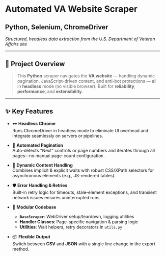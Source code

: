 # Automated VA Website Scraper

## Python, Selenium, ChromeDriver

*Structured, headless data extraction from the U.S. Department of Veteran Affairs site*

---

## 🚀 Project Overview

> This **Python** scraper navigates the **VA website** — handling dynamic pagination, JavaScript-driven content, and anti-bot protections — all in **headless** mode (no visible browser). Built for **reliability**, **performance**, and **extensibility**.

---

## ✨ Key Features


- 🕶️ **Headless Chrome**  
  Runs ChromeDriver in headless mode to eliminate UI overhead and integrate seamlessly on servers or pipelines.

- 🔄 **Automated Pagination**  
  Auto-detects “Next” controls or page numbers and iterates through all pages—no manual page-count configuration.

- 🔧 **Dynamic Content Handling**  
  Combines implicit & explicit waits with robust CSS/XPath selectors for asynchronous elements (e.g., JS-rendered tables).

- 🛡️ **Error Handling & Retries**  
  Built-in retry logic for timeouts, stale-element exceptions, and transient network issues ensures uninterrupted runs.

- 🧩 **Modular Codebase**  
  - **`BaseScraper`**: WebDriver setup/teardown, logging utilities  
  - **Handler Classes**: Page-specific navigation & parsing logic  
  - **Utilities**: Wait helpers, retry decorators in `utils.py`

- 📦 **Flexible Output**  
  Switch between **CSV** and **JSON** with a single line change in the export method.
